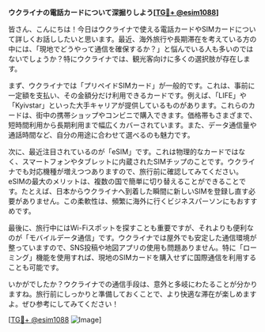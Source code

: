 **ウクライナの電話カードについて深掘りしよう[[TG💪+ @esim1088](https://t.me/s/esim1088)]**

皆さん、こんにちは！今日はウクライナで使える電話カードやSIMカードについて詳しくお話ししたいと思います。最近、海外旅行や長期滞在を考えている方の中には、「現地でどうやって通信を確保するか？」と悩んでいる人も多いのではないでしょうか？特にウクライナでは、観光客向けに多くの選択肢が存在します。

まず、ウクライナでは「プリペイドSIMカード」が一般的です。これは、事前に一定額を支払い、その金額分だけ利用できるカードです。例えば、「LIFE」や「Kyivstar」といった大手キャリアが提供しているものがあります。これらのカードは、街中の携帯ショップやコンビニで購入できます。価格帯もさまざまで、短時間利用から長期利用まで幅広くカバーされています。また、データ通信量や通話時間など、自分の用途に合わせて選べるのも魅力です。

次に、最近注目されているのが「eSIM」です。これは物理的なカードではなく、スマートフォンやタブレットに内蔵されたSIMチップのことです。ウクライナでも対応機種が増えつつありますので、旅行前に確認してみてください。eSIMの最大のメリットは、複数の国で簡単に切り替えることができることです。たとえば、日本からウクライナへ到着した瞬間に新しいSIMを登録し直す必要がありません。この柔軟性は、頻繁に海外に行くビジネスパーソンにもおすすめです。

最後に、旅行中にはWi-Fiスポットを探すことも重要ですが、それよりも便利なのが「モバイルデータ通信」です。ウクライナでは屋外でも安定した通信環境が整っていますので、SNS投稿や地図アプリの使用も問題ありません。特に「ローミング」機能を使用すれば、現地のSIMカードを購入せずに国際通信を利用することも可能です。

いかがでしたか？ウクライナでの通信手段は、意外と多岐にわたることが分かりますね。旅行前にしっかりと準備しておくことで、より快適な滞在が楽しめますよ。ぜひ参考にしてみてください！

[[TG💪+ @esim1088](https://t.me/s/esim1088) ![Image](https://i.postimg.cc/Y0z9fWf4/image.png)]